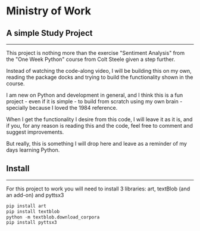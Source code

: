 # Ministry of Work

## A simple Study Project
---
This project is nothing more than the exercise "Sentiment Analysis" from the "One Week Python" course from Colt Steele given a step further.

Instead of watching the code-along video, I will be building this on my own, reading the package docks and trying to build the functionality shown in the course.

I am new on Python and development in general, and I think this is a fun project - even if it is simple - to build from scratch using my own brain - specially because I loved the 1984 reference.

When I get the functionality I desire from this code, I will leave it as it is, and if you, for any reason is reading this and the code, feel free to comment and suggest improvements.

But really, this is something I will drop here and leave as a reminder of my days learning Python.

## Install
---
For this project to work you will need to install 3 libraries: art, textBlob (and an add-on) and pyttsx3

```Python
pip install art
pip install textblob
python -m textblob.download_corpora
pip install pyttsx3
```